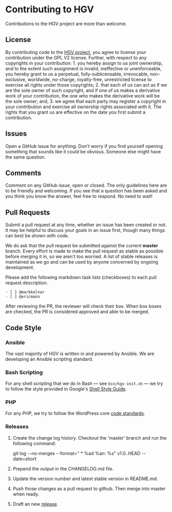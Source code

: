 # Contributing to HGV #

Contributions to the HGV project are more than welcome.

## License ##

By contributing code to the [HGV project](https://github.com/wpengine/hgv), you agree to license your contribution under the GPL V2 license. Further, with respect to any copyrights in your contribution: 1. you hereby assign to us joint ownership, and to the extent such assignment is invalid, ineffective or unenforceable, you hereby grant to us a perpetual, fully-sublicensable, irrevocable, non-exclusive, worldwide, no-charge, royalty-free, unrestricted license to exercise all rights under those copyrights; 2. that each of us can act as if we are the sole owner of such copyright, and if one of us makes a derivative work of your contribution, the one who makes the derivative work will be the sole owner; and, 3. we agree that each party may register a copyright in your contribution and exercise all ownership rights associated with it. The rights that you grant us are effective on the date you first submit a contribution. 

## Issues ##

Open a GitHub issue for anything. Don't worry if you find yourself opening something that sounds like it could be obvious. Someone else might have the same question.

## Comments ##

Comment on any GitHub issue, open or closed. The only guidelines here are to be friendly and welcoming. If you see that a question has been asked and you think you know the answer, feel free to respond. No need to wait!

## Pull Requests

Submit a pull request at any time, whether an issue has been created or not. It may be helpful to discuss your goals in an issue first, though many things can best be shown with code.

We do ask that the pull request be submitted against the current **master** branch. Every effort is made to make the pull request as stable as possible before merging it in, so we aren't too worried. A list of stable releases is maintained as we go and can be used by anyone concerned by ongoing development.

Please add the following markdown task lists (checkboxes) to each pull request description.

```
- [ ] @markkelnar
- [ ] @ericmann
```

After reviewing the PR, the reviewer will check their box.  When box boxes are checked, the PR is considered approved and able to be merged.

## Code Style ##

### Ansible ###

The vast majority of HGV is written in and powered by Ansible. We are developing an Ansible scripting standard.

### Bash Scripting ###

For any shell scripting that we do in Bash — see `bin/hgv-init.sh` — we try to follow the style provided in Google's [Shell Style Guide](http://google-styleguide.googlecode.com/svn/trunk/shell.xml).

### PHP ###

For any PHP, we try to follow the WordPress core [code standards](http://make.wordpress.org/core/handbook/coding-standards/).

### Releases ###
1. Create the change log history.  Checkout the 'master' branch and run the following command:

    git log --no-merges --format=" * %ad %an: %s" v1.0..HEAD --date=short

2. Prepend the output in the CHANGELOG.md file.  
3. Update the version number and latest stable version in README.md.
4. Push those changes as a pull request to github. Then merge into master when ready.
5. Draft an new [release](https://github.com/wpengine/hgv/releases).
